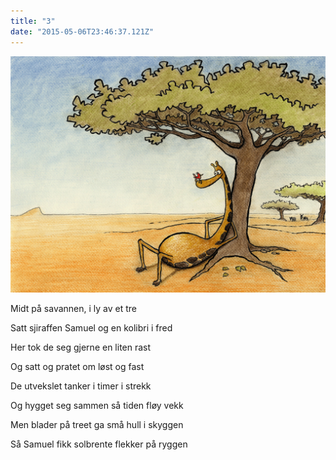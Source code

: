 ```yaml
---
title: "3"
date: "2015-05-06T23:46:37.121Z"
---
```


![Sjiraffen Samuel og Kolibrien Kris](./001.png)

Midt på savannen, i ly av et tre

Satt sjiraffen Samuel og en kolibri i fred


Her tok de seg gjerne en liten rast

Og satt og pratet om løst og fast


De utvekslet tanker i timer i strekk

Og hygget seg sammen så tiden fløy vekk


Men blader på treet ga små hull i skyggen

Så Samuel fikk solbrente  flekker på ryggen


